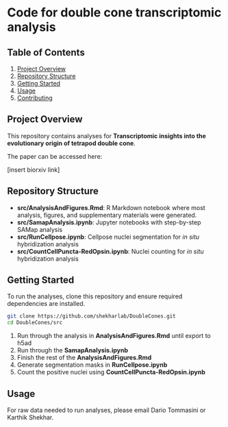 # Code for double cone transcriptomic analysis

## Table of Contents
1. [Project Overview](#project-overview)
2. [Repository Structure](#repository-structure)
3. [Getting Started](#getting-started)
4. [Usage](#usage)
5. [Contributing](#contributing)

## Project Overview
This repository contains analyses for **Transcriptomic insights into the evolutionary origin of tetrapod double cone**. 

The paper can be accessed here: 

[insert biorxiv link]

## Repository Structure
- **src/AnalysisAndFigures.Rmd**: R Markdown notebook where most analysis, figures, and supplementary materials were generated.
- **src/SamapAnalysis.ipynb**: Jupyter notebooks with step-by-step SAMap analysis
- **src/RunCellpose.ipynb**: Cellpose nuclei segmentation for *in situ* hybridization analysis 
- **src/CountCellPuncta-RedOpsin.ipynb**: Nuclei counting for *in situ* hybridization analysis 

## Getting Started
To run the analyses, clone this repository and ensure required dependencies are installed. 

```bash
git clone https://github.com/shekharlab/DoubleCones.git
cd DoubleCones/src
```

1. Run through the analysis in **AnalysisAndFigures.Rmd** until export to h5ad
2. Run through the **SamapAnalysis.ipynb**
3. Finish the rest of the **AnalysisAndFigures.Rmd**
4. Generate segmentation masks in **RunCellpose.ipynb**
5. Count the positive nuclei using **CountCellPuncta-RedOpsin.ipynb**

## Usage

For raw data needed to run analyses, please email Dario Tommasini or Karthik Shekhar. 
